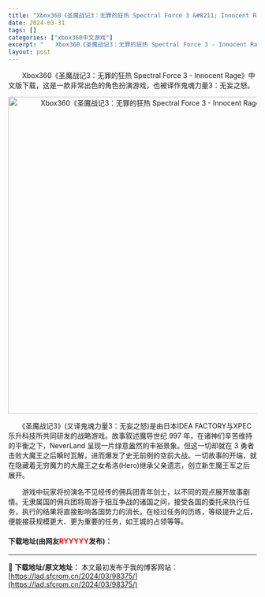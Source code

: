 ```yaml
---
title: "Xbox360《圣魔战记3：无罪的狂热 Spectral Force 3 &#8211; Innocent Rage》中文版下载"
date: 2024-03-31
tags: []
categories: ["xbox360中文游戏"]
excerpt: "　　Xbox360《圣魔战记3：无罪的狂热 Spectral Force 3 - Innocent Rage》中文版下载，这是一款非常出色的角色扮演游戏，也被译作鬼魂力量3：无妄之怒。 　　《圣魔战记3》(又译鬼魂力量3：无妄之怒)是由日本IDEA FACTORY与XPEC乐升科技所共同研发的战略游&hellip;"
layout: post
---
```


 <p>　　Xbox360《圣魔战记3：无罪的狂热 Spectral Force 3 - Innocent Rage》中文版下载，这是一款非常出色的角色扮演游戏，也被译作鬼魂力量3：无妄之怒。</p> <p align="center"><img align="" border="0" src="https://lad.sfcrom.cn/wp-content/uploads/2024/03/20240330_6608400ec6aff.webp" width="644" alt="Xbox360《圣魔战记3：无罪的狂热 Spectral Force 3 - Innocent Rage》中文版下载" /></p> <p>　　《圣魔战记3》(又译鬼魂力量3：无妄之怒)是由日本IDEA FACTORY与XPEC乐升科技所共同研发的战略游戏。故事叙述魔导世纪 997 年，在诸神们辛苦维持的平衡之下，NeverLand 呈现一片绿意盎然的丰裕景象。但这一切却就在 3 勇者击败大魔王之后瞬时瓦解，进而爆发了史无前例的空前大战。一切故事的开端，就在隐藏着无穷魔力的大魔王之女希洛(Hero)继承父亲遗志，创立新生魔王军之后展开。</p> <p>　　游戏中玩家将扮演名不见经传的佣兵团青年剑士，以不同的观点展开故事剧情。无隶属国的佣兵团将周游于相互争战的诸国之间，接受各国的委托来执行任务，执行的结果将直接影响各国势力的消长。在经过任务的历练，等级提升之后，便能接获规模更大、更为重要的任务，如王城的占领等等。</p> <p><h4>下载地址(由网友<font color="red">RYYYYY</font>发布)：</h4></p> 

---
📖 **下载地址/原文地址：** 本文最初发布于我的博客网站：[https://lad.sfcrom.cn/2024/03/98375/](https://lad.sfcrom.cn/2024/03/98375/)
